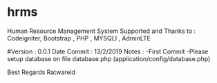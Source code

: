 # hrms
Human Resource Management System 
Supported and Thanks to : Codeigniter, Bootstrap , PHP , MYSQLI , AdminLTE


#Version : 0.0.1
Date Commit : 13/2/2019
Notes : 
  -First Commit
  -Please setup database on file database.php (application/config/database.php)
 
Best Regards Ratwareid
 
 
